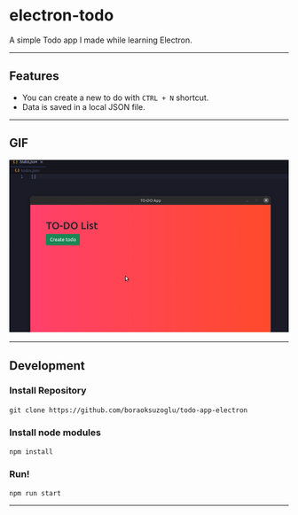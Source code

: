 # electron-todo
A simple Todo app I made while learning Electron.

---
## Features
- You can create a new to do with `CTRL + N` shortcut.
- Data is saved in a local JSON file.

---

## GIF
![gif](./.github/todoapp.gif)

---

## Development
### Install Repository
```git
git clone https://github.com/boraoksuzoglu/todo-app-electron
```

### Install node modules
```
npm install
```
### Run!
```
npm run start
```

---